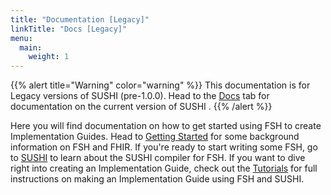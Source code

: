 ```yaml
---
title: "Documentation [Legacy]"
linkTitle: "Docs [Legacy]"
menu:
  main:
    weight: 1
---
```

{{% alert title="Warning" color="warning" %}}
This documentation is for Legacy versions of SUSHI (pre-1.0.0). Head to the [Docs](/docs) tab for documentation on the current version of SUSHI .
{{% /alert %}}

Here you will find documentation on how to get started using FSH to create Implementation Guides. Head to [Getting Started](/docs-legacy/getting-started) for
some background information on FSH and FHIR. If you're ready to start writing some FSH, go to [SUSHI](/docs-legacy/sushi) to learn about the SUSHI compiler for FSH.
If you want to dive right into creating an Implementation Guide, check out the [Tutorials](/docs-legacy/tutorials) for full instructions on making an Implementation
Guide using FSH and SUSHI.